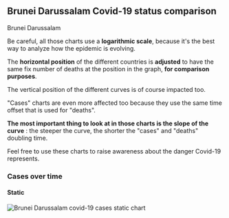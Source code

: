## Brunei Darussalam Covid-19 status comparison 

Brunei Darussalam



Be careful, all those charts use a **logarithmic scale**, because it's the best way to analyze how the epidemic is evolving.
 
The **horizontal position** of the different countries is **adjusted** to have the same fix number of deaths at the position in the graph, **for comparison purposes**.

The vertical position of the different curves is of course impacted too.

"Cases" charts are even more affected too because they use the same time offset that is used for "deaths".

**The most important thing to look at in those charts is the slope of the curve** : the steeper the curve, the shorter the "cases" and "deaths" doubling time.

Feel free to use these charts to raise awareness about the danger Covid-19 represents. 


 
### Cases over time
 
#### Static
![Brunei Darussalam covid-19 cases static chart](https://raw.githubusercontent.com/madlag/coronavirus_study/master/notebooks/graphs/2020-03-23/countries/Brunei_Darussalam/2020-03-23_Brunei_Darussalam_cases.png "Brunei Darussalam covid-19 cases static chart")   

